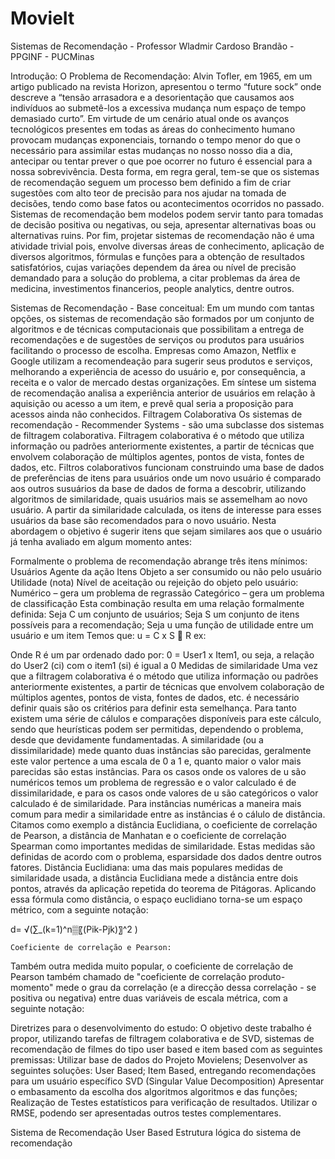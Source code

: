 # MovieIt
Sistemas de Recomendação - Professor Wladmir Cardoso Brandão - PPGINF - PUCMinas

Introdução: O Problema de Recomendação:
Alvin Tofler, em 1965, em um artigo publicado na revista Horizon, apresentou o termo “future sock” onde descreve a “tensão arrasadora e a desorientação que causamos aos indivíduos ao submetê-los a excessiva mudança num espaço de tempo demasiado curto”.
Em virtude de um cenário atual onde os avanços tecnológicos presentes em todas as áreas do conhecimento humano provocam mudanças exponenciais, tornando o tempo menor do que o necessário para assimilar estas mudanças no nosso nosso dia a dia, antecipar ou tentar prever o que poe ocorrer no futuro é essencial para a nossa sobrevivência.
Desta forma, em regra geral, tem-se que os sistemas de recomendação seguem um processo bem definido a fim de criar sugestões com alto teor de precisão para nos ajudar na tomada de decisões, tendo como base fatos ou acontecimentos ocorridos no passado.
Sistemas de recomendação bem modelos podem servir tanto para tomadas de decisão positiva ou negativas, ou seja, apresentar alternativas boas ou alternativas ruins. 
Por fim, projetar sistemas de recomendação não é uma atividade trivial pois, envolve diversas áreas de conhecimento, aplicação de diversos algoritmos, fórmulas e funções para a obtenção de resultados satisfatórios, cujas variações dependem da área ou nível de precisão demandado para a solução do problema, a citar problemas da área de medicina, investimentos financerios, people analytics, dentre outros.

Sistemas de Recomendação - Base conceitual:
Em um mundo com tantas opções, os sistemas de recomendação são formados por um conjunto de algoritmos e de técnicas computacionais que possibilitam a entrega de recomendações e de sugestões de serviços ou produtos para usuários facilitando o processo de escolha.
Empresas como Amazon, Netflix e Google utilizam a recomendeação para sugerir seus produtos e serviços, melhorando a experiência de acesso do usuário e, por consequência, a receita e o valor de mercado destas organizações.
Em síntese um sistema de recomendação analisa a experiência anterior de usuários em relação à aquisição ou acesso a um item, e prevê qual seria a proposição para acessos ainda não conhecidos.
	Filtragem Colaborativa
Os sistemas de recomendação - Recommender Systems - são uma subclasse dos sistemas de filtragem colaborativa.
Filtragem colaborativa é o método que utiliza informação ou padrões anteriormente existentes, a partir de técnicas que envolvem colaboração de múltiplos agentes, pontos de vista, fontes de dados, etc.
Filtros colaborativos funcionam construindo uma base de dados de preferências de itens para usuários onde um novo usuário é comparado aos outros susuários da base de dados de forma a descobrir, utilizando algoritmos de similaridade, quais usuários mais se assemelham ao novo usuário. A partir da similaridade calculada, os itens de interesse para esses usuários da base são recomendados para o novo usuário.
Nesta abordagem o objetivo é sugerir itens que sejam similares aos que o usuário já tenha avaliado em algum momento antes:

 

Formalmente o problema de recomendação abrange três itens mínimos:
	Usuários
	Agente da ação
	Itens
	Objeto a ser consumido ou não pelo usuário
	Utilidade (nota)
	Nível de aceitação ou rejeição do objeto pelo usuário:
	Numérico – gera um problema de regrassão
	Categórico – gera um problema de classificação
Esta combinação resulta em uma relação formalmente definida:
Seja C um conjunto de usuários;
Seja S um conjunto de itens possíveis para a recomendação;
Seja u uma função de utilidade entre um usuário e um item
Temos que:
u = C x S  R
ex:
 
Onde R é um par ordenado dado por:
0 = User1 x Item1, ou seja, a relação do User2 (ci) com o item1 (si) é igual a 0 
	Medidas de similaridade
Uma vez que a filtragem colaborativa é o método que utiliza informação ou padrões anteriormente existentes, a partir de técnicas que envolvem colaboração de múltiplos agentes, pontos de vista, fontes de dados, etc. é necessário definir quais são os critérios para definir esta semelhança. Para tanto existem uma série de cálulos e comparações disponíveis para este cálculo, sendo que heurísticas podem ser permitidas, dependendo o problema, desde que devidamente fundamentadas.
A similaridade (ou a dissimilaridade) mede quanto duas instâncias são parecidas, geralmente este valor pertence a uma escala de 0 a 1 e, quanto maior o valor mais parecidas são estas instâncias. Para os casos onde os valores de u são numéricos temos um problema de regressão e o valor calculado é de dissimilaridade, e para os casos onde valores de u são categóricos o valor calculado é de similaridade.
Para instâncias numéricas a maneira mais comum para medir a similaridade entre as instâncias é o cálulo de distância. Citamos como exemplo a distância Euclidiana, o coeficiente de correlação de Pearson, a distância de Manhatan e o coeficiente de correlação Spearman como importantes medidas de similaridade. Estas medidas são definidas de acordo com o problema, esparsidade dos dados dentre outros fatores.
	Distância Euclidiana:
uma das mais populares medidas de similaridade usada, a distância Euclidiana mede a distância entre dois pontos, através da aplicação repetida do teorema de Pitágoras. Aplicando essa fórmula como distância, o espaço euclidiano torna-se um espaço métrico, com a seguinte notação:
 



d= √(∑_(k=1)^n▒〖(Pik-Pjk)〗^2 )



	Coeficiente de correlação e Pearson:
Também outra medida muito popular, o coeficiente de correlação de Pearson também chamado de "coeficiente de correlação produto-momento" mede o grau da correlação (e a direcção dessa correlação - se positiva ou negativa) entre duas variáveis de escala métrica, com a seguinte notação:
 

Diretrizes para o desenvolvimento do estudo:
O objetivo deste trabalho é propor, utilizando tarefas de filtragem colaborativa e de SVD, sistemas de recomendação de filmes do tipo user based e item based com as seguintes premissas:
	Utilizar base de dados do Projeto Movielens;
	Desenvolver as seguintes soluções:
	User Based;
	Item Based, entregando recomendações para um usuário específico
	SVD (Singular Value Decomposition)
	Apresentar o embasamento da escolha dos algoritmos algoritmos e das funções;
	Realização de Testes estatísticos para verificação de resultados. Utilizar o RMSE, podendo ser apresentadas outros testes complementares.

Sistema de Recomendação User Based
Estrutura lógica do sistema de recomendação
 
 


